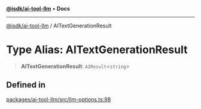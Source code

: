 [**@isdk/ai-tool-llm**](../README.md) • **Docs**

***

[@isdk/ai-tool-llm](../globals.md) / AITextGenerationResult

# Type Alias: AITextGenerationResult

> **AITextGenerationResult**: `AIResult`\<`string`\>

## Defined in

[packages/ai-tool-llm/src/llm-options.ts:98](https://github.com/isdk/ai-tool-llm.js/blob/9605df51949af058c01251578849aa8202fccd66/src/llm-options.ts#L98)
